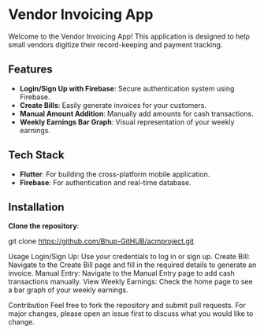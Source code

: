 # Vendor Invoicing App

Welcome to the Vendor Invoicing App! This application is designed to help small vendors digitize their record-keeping and payment tracking.

## Features

- **Login/Sign Up with Firebase**: Secure authentication system using Firebase.
- **Create Bills**: Easily generate invoices for your customers.
- **Manual Amount Addition**: Manually add amounts for cash transactions.
- **Weekly Earnings Bar Graph**: Visual representation of your weekly earnings.

## Tech Stack

- **Flutter**: For building the cross-platform mobile application.
- **Firebase**: For authentication and real-time database.

## Installation

 **Clone the repository**:
   
   git clone https://github.com/Bhup-GitHUB/acmproject.git



Usage
Login/Sign Up: Use your credentials to log in or sign up.
Create Bill: Navigate to the Create Bill page and fill in the required details to generate an invoice.
Manual Entry: Navigate to the Manual Entry page to add cash transactions manually.
View Weekly Earnings: Check the home page to see a bar graph of your weekly earnings.


Contribution
Feel free to fork the repository and submit pull requests. For major changes, please open an issue first to discuss what you would like to change.




